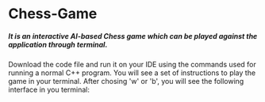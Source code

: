 # Chess-Game
##### It is an interactive AI-based Chess game which can be played against the application through terminal.
Download the code file and run it on your IDE using the commands used for running a normal C++ program.
You will see a set of instructions to play the game in your terminal.
After chosing 'w' or 'b', you will see the following interface in you terminal:


